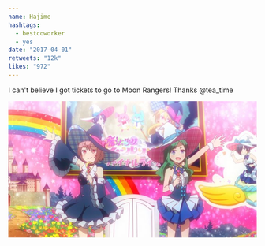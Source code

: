 ```yaml
---
name: Hajime
hashtags:
  - bestcoworker
  - yes
date: "2017-04-01"
retweets: "12k"
likes: "972"
---
```


I can't believe I got tickets to go to Moon Rangers!
Thanks @tea_time

![](media/hajime-1.jpg)
